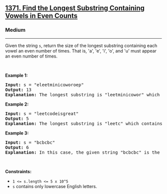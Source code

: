 <h2><a href="https://leetcode.com/problems/find-the-longest-substring-containing-vowels-in-even-counts">1371. Find the Longest Substring Containing Vowels in Even Counts</a></h2><h3>Medium</h3><hr><p>Given the string <code>s</code>, return the size of the longest substring containing each vowel an even number of times. That is, &#39;a&#39;, &#39;e&#39;, &#39;i&#39;, &#39;o&#39;, and &#39;u&#39; must appear an even number of times.</p>

<p>&nbsp;</p>
<p><strong class="example">Example 1:</strong></p>

<pre>
<strong>Input:</strong> s = &quot;eleetminicoworoep&quot;
<strong>Output:</strong> 13
<strong>Explanation: </strong>The longest substring is &quot;leetminicowor&quot; which contains two each of the vowels: <strong>e</strong>, <strong>i</strong> and <strong>o</strong> and zero of the vowels: <strong>a</strong> and <strong>u</strong>.
</pre>

<p><strong class="example">Example 2:</strong></p>

<pre>
<strong>Input:</strong> s = &quot;leetcodeisgreat&quot;
<strong>Output:</strong> 5
<strong>Explanation:</strong> The longest substring is &quot;leetc&quot; which contains two e&#39;s.
</pre>

<p><strong class="example">Example 3:</strong></p>

<pre>
<strong>Input:</strong> s = &quot;bcbcbc&quot;
<strong>Output:</strong> 6
<strong>Explanation:</strong> In this case, the given string &quot;bcbcbc&quot; is the longest because all vowels: <strong>a</strong>, <strong>e</strong>, <strong>i</strong>, <strong>o</strong> and <strong>u</strong> appear zero times.
</pre>

<p>&nbsp;</p>
<p><strong>Constraints:</strong></p>

<ul>
	<li><code>1 &lt;= s.length &lt;= 5 x 10^5</code></li>
	<li><code>s</code>&nbsp;contains only lowercase English letters.</li>
</ul>
